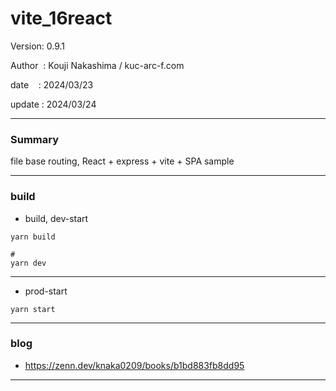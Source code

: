 ﻿# vite_16react

 Version: 0.9.1

 Author  : Kouji Nakashima / kuc-arc-f.com

 date    : 2024/03/23 

 update  : 2024/03/24   

***
### Summary

file base routing, React + express + vite +  SPA sample

***
### build

* build, dev-start

```
yarn build

#
yarn dev
```

***
* prod-start

```
yarn start
```

***
### blog 

* https://zenn.dev/knaka0209/books/b1bd883fb8dd95

***

